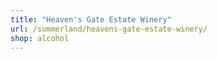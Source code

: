 ```yaml
---
title: "Heaven's Gate Estate Winery"
url: /summerland/heavens-gate-estate-winery/
shop: alcohol
---
```

